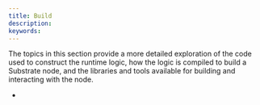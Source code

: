 ```yaml
---
title: Build
description:
keywords:
---
```


The topics in this section provide a more detailed exploration of the code used to construct the runtime logic, how the logic is compiled to build a Substrate node, and the libraries and tools available for building and interacting with the node.

- 